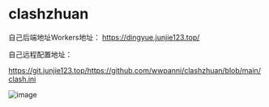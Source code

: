 # clashzhuan

自己后端地址Workers地址：
https://dingyue.junjie123.top/


自己远程配置地址：


https://git.junjie123.top/https://github.com/wwpanni/clashzhuan/blob/main/clash.ini


![image](https://github.com/user-attachments/assets/774eff4a-af38-49c4-a17e-35bb02ef67a1)

